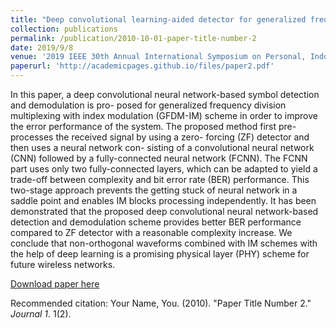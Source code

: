 ```yaml
---
title: "Deep convolutional learning-aided detector for generalized frequency division multiplexing with index modulation"
collection: publications
permalink: /publication/2010-10-01-paper-title-number-2
date: 2019/9/8
venue: '2019 IEEE 30th Annual International Symposium on Personal, Indoor and Mobile Radio Communications (PIMRC)'
paperurl: 'http://academicpages.github.io/files/paper2.pdf'
---
```

In this paper, a deep convolutional neural network-based symbol detection and demodulation is pro- posed for generalized frequency division multiplexing with index modulation (GFDM-IM) scheme in order to improve the error performance of the system. The proposed method first pre-processes the received signal by using a zero- forcing (ZF) detector and then uses a neural network con- sisting of a convolutional neural network (CNN) followed by a fully-connected neural network (FCNN). The FCNN part uses only two fully-connected layers, which can be adapted to yield a trade-off between complexity and bit error rate (BER) performance. This two-stage approach prevents the getting stuck of neural network in a saddle point and enables IM blocks processing independently. It has been demonstrated that the proposed deep convolutional neural network-based detection and demodulation scheme provides better BER performance compared to ZF detector with a reasonable complexity increase. We conclude that non-orthogonal waveforms combined with IM schemes with the help of deep learning is a promising physical layer (PHY) scheme for future wireless networks.

[Download paper here](http://academicpages.github.io/files/paper2.pdf)

Recommended citation: Your Name, You. (2010). "Paper Title Number 2." <i>Journal 1</i>. 1(2).
